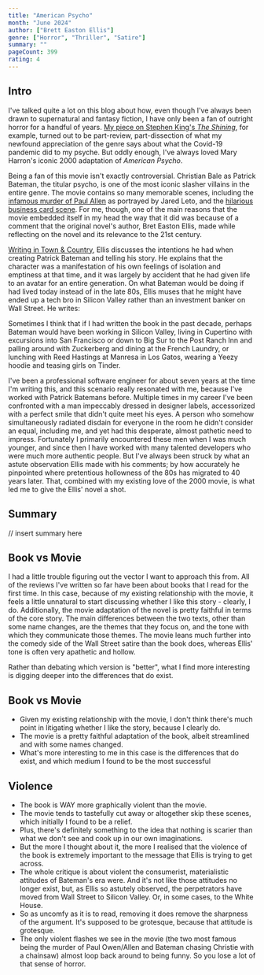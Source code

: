 ```yaml
---
title: "American Psycho"
month: "June 2024"
author: ["Brett Easton Ellis"]
genre: ["Horror", "Thriller", "Satire"]
summary: ""
pageCount: 399
rating: 4
---
```


## Intro

I've talked quite a lot on this blog about how, even though I've always been drawn to supernatural and fantasy fiction, I have only been a fan of outright horror for a handful of years. [My piece on Stephen King's _The Shining_](/reviews/the-shining), for example, turned out to be part-review, part-dissection of what my newfound appreciation of the genre says about what the Covid-19 pandemic did to my psyche. But oddly enough, I've always loved Mary Harron's iconic 2000 adaptation of _American Psycho_.

Being a fan of this movie isn't exactly controversial. Christian Bale as Patrick Bateman, the titular psycho, is one of the most iconic slasher villains in the entire genre. The movie contains so many memorable scenes, including the [infamous murder of Paul Allen](https://www.youtube.com/watch?v=WcavZ-nUgYM&ab_channel=ReckerHawx) as portrayed by Jared Leto, and the [hilarious business card scene](https://www.youtube.com/watch?v=E1nSwpxRuJo&ab_channel=ANUSREKNAK). For me, though, one of the main reasons that the movie embedded itself in my head the way that it did was because of a comment that the original novel's author, Bret Easton Ellis, made while reflecting on the novel and its relevance to the 21st century.

[Writing in Town & Country](https://www.townandcountrymag.com/leisure/arts-and-culture/a4954/american-psycho-today/), Ellis discusses the intentions he had when creating Patrick Bateman and telling his story. He explains that the character was a manifestation of his own feelings of isolation and emptiness at that time, and it was largely by accident that he had given life to an avatar for an entire generation. On what Bateman would be doing if had lived today instead of in the late 80s, Ellis muses that he might have ended up a tech bro in Silicon Valley rather than an investment banker on Wall Street. He writes:

<articlequote author="Bret Easton Ellis" byline="American Psycho Author Bret Easton Ellis Tells Us Where Patrick Bateman Would Be Today">Sometimes I think that if I had written the book in the past decade, perhaps Bateman would have been working in Silicon Valley, living in Cupertino with excursions into San Francisco or down to Big Sur to the Post Ranch Inn and palling around with Zuckerberg and dining at the French Laundry, or lunching with Reed Hastings at Manresa in Los Gatos, wearing a Yeezy hoodie and teasing girls on Tinder.</articlequote>

I've been a professional software engineer for about seven years at the time I'm writing this, and this scenario really resonated with me, because I've worked with Patrick Batemans before. Multiple times in my career I've been confronted with a man impeccably dressed in designer labels, accessorized with a perfect smile that didn't quite meet his eyes. A person who somehow simultaneously radiated disdain for everyone in the room he didn't consider an equal, including me, and yet had this desperate, almost pathetic need to impress. Fortunately I primarily encountered these men when I was much younger, and since then I have worked with many talented developers who were much more authentic people. But I've always been struck by what an astute observation Ellis made with his comments; by how accurately he pinpointed where pretentious hollowness of the 80s has migrated to 40 years later. That, combined with my existing love of the 2000 movie, is what led me to give the Ellis' novel a shot.

## Summary
// insert summary here

## Book vs Movie

I had a little trouble figuring out the vector I want to approach this from. All of the reviews I've written so far have been about books that I read for the first time. In this case, because of my existing relationship with the movie, it feels a little unnatural to start discussing whether I like this story - clearly, I do. Additionally, the movie adaptation of the novel is pretty faithful in terms of the core story. The main differences between the two texts, other than some name changes, are the themes that they focus on, and the tone with which they communicate those themes. The movie leans much further into the comedy side of the Wall Street satire than the book does, whereas Ellis' tone is often very apathetic and hollow.

Rather than debating which version is "better", what I find more interesting is digging deeper into the differences that do exist.


## Book vs Movie
- Given my existing relationship with the movie, I don't think there's much point in litigating whether I like the story, because I clearly do.
- The movie is a pretty faithful adaptation of the book, albeit streamlined and with some names changed.
- What's more interesting to me in this case is the differences that do exist, and which medium I found to be the most successful

## Violence
- The book is WAY more graphically violent than the movie.
- The movie tends to tastefully cut away or altogether skip these scenes, which initially I found to be a relief.
- Plus, there's definitely something to the idea that nothing is scarier than what we don't see and cook up in our own imaginations.
- But the more I thought about it, the more I realised that the violence of the book is extremely important to the message that Ellis is trying to get across.
- The whole critique is about violent the consumerist, materialistic attitudes of Bateman's era were. And it's not like those attitudes no longer exist, but, as Ellis so astutely observed, the perpetrators have moved from Wall Street to Silicon Valley. Or, in some cases, to the White House.
- So as uncomfy as it is to read, removing it does remove the sharpness of the argument. It's supposed to be grotesque, because that attitude is grotesque.
- The only violent flashes we see in the movie (the two most famous being the murder of Paul Owen/Allen and Bateman chasing Christie with a chainsaw) almost loop back around to being funny. So you lose a lot of that sense of horror.

